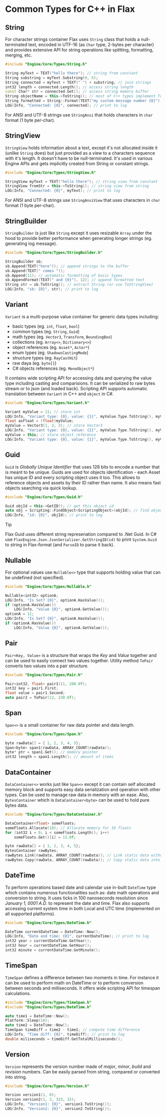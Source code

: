 # Common Types for C\+\+ in Flax

## String

For character strings container Flax uses `String` class that holds a null-terminated text, encoded in UTF-16 (as `Char` type, 2-bytes per character) and provides extensive API for string operations like splitting, formatting, merging, etc.

```cpp
#include "Engine/Core/Types/String.h"

String myText = TEXT("hello there"); // string from constant
String substring = myText.Substring(0, 5);
String connected = myText + TEXT(" ") + substring; // join strings
int32 length = connected.Length(); // access string length
const Char* str = connected.Get(); // access string memory buffer
String objectName = this->ToString(); // most of C++ types implement ToString() method
String formatted = String::Format(TEXT("my custom message number {0}"), 11); // format strings like a pro
LOG(Info, "Connected: {0}", connected); // print to log
```

For ANSI and UTF-8 strings use `StringAnsi` that holds characters in `char` format (1 byte per-char).

## StringView

`StringView` holds information about a text, except it's not allocated inside it (unlike `String` does) but just provided as a view to a characters sequence with it's length. It doesn't have to be null-terminated. It's used in various Engine APIs and gets implicitly created from String or constant strings.

```cpp
#include "Engine/Core/Types/StringView.h"

StringView myText = TEXT("hello there"); // string view from constant
StringView fromStr = this->ToString(); // string view from string
LOG(Info, "Connected: {0}", myText); // print to log
```

For ANSI and UTF-8 strings use `StringAnsiView` that uses characters in `char` format (1 byte per-char).

## StringBuilder

`StringBuilder` is just like `String` except it uses resizable `Array` under the hood to provide better performance when generating longer strings (eg. generating log message).

```cpp
#include "Engine/Core/Types/StringBuilder.h"

StringBuilder sb;
sb.Append(TEXT("here")); // append strings to the buffer
sb.Append(TEXT(" comes "));
sb.Append(11); // automatic formatting of basic types
sb.AppendFormat(TEXT(" and {0}"), 12); // append formatted text
String str = sb.ToString(); // extract String (or use ToStringView)
LOG(Info, "sb: {0}", str); // print to log
```

## Variant

`Variant` is a multi-purpose value container for generic data types including:
* basic types (eg. `int`, `float`, `bool`)
* common types (eg. `String`, `Guid`)
* math types (eg. `Vector3`, `Transform`, `BoundingBox`)
* collections (eg. `Array<>`, `Dictionary<>`)
* object references (eg. `Asset*`, `Actor*`)
* enum types (eg. `ShadowsCastingMode`)
* structure types (eg. `RayCastHit`)
* raw daya (eg. `byte[]`)
* C# objects references (eg. `MonoObject*`)

It contains wide scripting API for accessing data and querying the value type including casting and comparisions. It can be serialized to raw bytes stream or to json (and loaded back). Scripting API supports automatic translation between `Variant` in C++ and `object` in C#.

```cpp
#include "Engine/Core/Types/Variant.h"

Variant myValue = 11; // store int
LOG(Info, "Variant type: {0}, value: {1}", myValue.Type.ToString(), myValue.ToString());
float asFloat = (float)myValue;
myValue = Vector3(1, 2, 3); // store Vector3
LOG(Info, "Variant type: {0}, value: {1}", myValue.Type.ToString(), myValue.ToString());
myValue = this; // store object reference
LOG(Info, "Variant type: {0}, value: {1}", myValue.Type.ToString(), myValue.ToString());
```

## Guid

`Guid` is *Globally Unique Identifier* that uses 128 bits to encode a number that is meant to be unique. Guids are used for objects identification - each Asset has unique ID and every scripting object uses it too. This allows to reference objects and assets by their ID rather than name. It also means fast objects searching via quick lookup.

```cpp
#include "Engine/Core/Types/Guid.h"

Guid objId = this->GetID(); // get this object id
auto obj = Scripting::FindObject<ScriptingObject>(objId); // find object by id
LOG(Info, "id: {0}", objId); // print to log
```

> [!Tip]
> Flax Guid uses different string represenation compared to .Net Guid. In C# use `FlaxEngine.Json.JsonSerializer.GetStringID(id)` to print `System.Guid` to string in Flax-format (and `ParseID` to parse it back).

## Nullable

For optional values use `Nullable<>` type that supports holding value that can be undefined (not specified).

```cpp
#include "Engine/Core/Types/Nullable.h"

Nullable<int32> optionA;
LOG(Info, "Is Set? {0}", optionA.HasValue());
if (optionA.HasValue())
	LOG(Info, "Value {0}", optionA.GetValue());
optionA = 11;
LOG(Info, "Is Set? {0}", optionA.HasValue());
if (optionA.HasValue())
	LOG(Info, "Value {0}", optionA.GetValue());
```

## Pair

`Pair<Key, Value>` is a structure that wraps the *Key* and *Value* together and can be used to easily connect two values together. Utility method `ToPair` converts two values into a pair structure.

```cpp
#include "Engine/Core/Types/Pair.h"

Pair<int32, float> pair1(11, 200.0f);
int32 key = pair1.First;
float value = pair1.Second;
auto pair2 = ToPair(12, 230.0f);
```

## Span

`Span<>` is a small container for raw data pointer and data length.

```cpp
#include "Engine/Core/Types/Span.h"

byte rawData[] = { 1, 2, 3, 4, 5};
Span<byte> span1(rawData, ARRAY_COUNT(rawData));
byte* ptr = span1.Get(); // memory pointer
int32 length = span1.Length(); // amount of items
```

## DataContainer

`DataContainer<>` works just like `Span<>` except it can contain self allocated memory block and supports easy data serialization and operation with other types. Can be used to manage raw data in memory with an ease. Also, `BytesContainer` which is `DataContainer<byte>` can be used to hold pure bytes data.

```cpp
#include "Engine/Core/Types/DataContainer.h"

DataContainer<float> someFloats;
someFloats.Allocate(10); // Allocate memory for 10 floats
for (int32 i = 0; i < someFloats.Length(); i++)
	someFloats.Get()[i] = 11.0f;

byte rawData[] = { 1, 2, 3, 4, 5};
BytesContainer rawBytes;
rawBytes.Link(rawData, ARRAY_COUNT(rawData)); // Link static data without allocating
rawBytes.Copy(rawData, ARRAY_COUNT(rawData)); // Copy static data into self allocated memory
```

## DateTime

To perform operations based date and calendar use in-built `DateTime` type which contains numerous functionalities such as: date math operations and conversion to string.  It uses ticks in 100 nanoseconds resolution since *January 1, 0001 A.D.* to represent the date and time. Flax also supports accessing current system time in both Local and UTC time (implemented on all supported platforms).

```cpp
#include "Engine/Core/Types/DateTime.h"

DateTime currentDateTime = DateTime::Now();
LOG(Info, "Date and time: {0}", currentDateTime); // print to log
int32 year = currentDateTime.GetYear();
int32 hour = currentDateTime.GetHour();
int32 minute = currentDateTime.GetMinute();
```

## TimeSpan

`TimeSpan` defines a difference between two moments in time. For instance it can be used to perform math on DateTime or to perform conversion between seconds and milliseconds. It offers wide scripting API for timespan calculations.

```cpp
#include "Engine/Core/Types/TimeSpan.h"
#include "Engine/Core/Types/DateTime.h"

auto time1 = DateTime::Now();
Platform::Sleep(10);
auto time2 = DateTime::Now();
TimeSpan timeDiff = time2 - time1; // compute time difference
LOG(Info, "Time diff: {0}", timeDiff); // print to log
double miliseconds = timeDiff.GetTotalMilliseconds();
```

## Version

`Version` represents the version number made of *major*, *minor*, *build* and *revision* numbers. Can be easily parsed from string, compared or converted into string.

```cpp
#include "Engine/Core/Types/Version.h"

Version version1(1, 0);
Version version2(1, 3, 323, 15);
LOG(Info, "Version1: {0}", version1.ToString());
LOG(Info, "Version2: {0}", version2.ToString());
```
